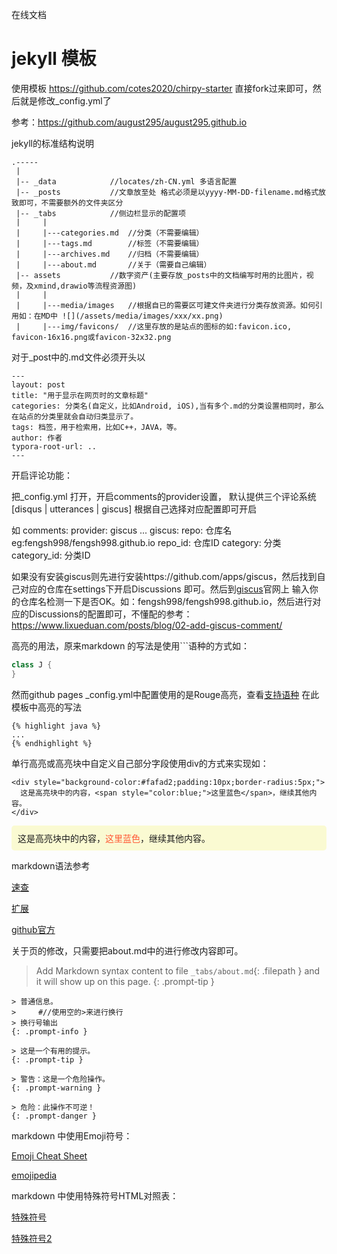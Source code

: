在线文档
# jekyll 模板

使用模板 https://github.com/cotes2020/chirpy-starter
直接fork过来即可，然后就是修改_config.yml了

参考：https://github.com/august295/august295.github.io

jekyll的标准结构说明
```
.-----
 |
 |-- _data            //locates/zh-CN.yml 多语言配置
 |-- _posts           //文章放至处 格式必须是以yyyy-MM-DD-filename.md格式放致即可，不需要额外的文件夹区分
 |-- _tabs            //侧边栏显示的配置项
 |     |
 |     |---categories.md  //分类（不需要编辑）
 |     |---tags.md        //标签（不需要编辑）
 |     |---archives.md    //归档（不需要编辑）
 |     |---about.md       //关于（需要自己编辑）
 |-- assets           //数字资产(主要存放_posts中的文档编写时用的比图片，视频，及xmind,drawio等流程资源图)
 |     |
 |     |---media/images   //根据自已的需要区可建文件夹进行分类存放资源。如何引用如：在MD中 ![](/assets/media/images/xxx/xx.png)
 |     |---img/favicons/  //这里存放的是站点的图标的如:favicon.ico, favicon-16x16.png或favicon-32x32.png
```
对于_post中的.md文件必须开头以

```
---
layout: post
title: "用于显示在网页时的文章标题"
categories: 分类名(自定义，比如Android, iOS),当有多个.md的分类设置相同时，那么在站点的分类里就会自动归类显示了。
tags: 档签，用于检索用，比如C++，JAVA，等。
author: 作者
typora-root-url: ..
---
```
开启评论功能：

把_config.yml 打开，开启comments的provider设置，
默认提供三个评论系统[disqus | utterances | giscus] 根据自己选择对应配置即可开启

如
comments:
  provider: giscus
  ...
  giscus:
    repo: 仓库名eg:fengsh998/fengsh998.github.io
    repo_id: 仓库ID
    category: 分类
    category_id: 分类ID

如果没有安装giscus则先进行安装https://github.com/apps/giscus，然后找到自己对应的仓库在settings下开启Discussions 即可。然后到[giscus](https://giscus.app/zh-CN)官网上
输入你的仓库名检测一下是否OK。如：fengsh998/fengsh998.github.io，然后进行对应的Discussions的配置即可，不懂配的参考：https://www.lixueduan.com/posts/blog/02-add-giscus-comment/

高亮的用法，原来markdown 的写法是使用```语种的方式如：
```java
class J {
}
```
然而github pages _config.yml中配置使用的是Rouge高亮，查看[支持语种](https://github.com/rouge-ruby/rouge/wiki/List-of-supported-languages-and-lexers)
在此模板中高亮的写法
```
{% highlight java %}
...
{% endhighlight %}
```

单行高亮或高亮块中自定义自己部分字段使用div的方式来实现如：

```
<div style="background-color:#fafad2;padding:10px;border-radius:5px;">
  这是高亮块中的内容，<span style="color:blue;">这里蓝色</span>，继续其他内容。
</div>
```
<div style="background-color:#fafad2;padding:10px;border-radius:5px;">
  这是高亮块中的内容，<span style="color:#FF5733;">这里蓝色</span>，继续其他内容。
</div>

markdown语法参考

[速查](https://markdown.com.cn/cheat-sheet.html)

[扩展](https://theme-plume.vuejs.press/article/mcgayb5w/)

[github官方](https://docs.github.com/zh/get-started/writing-on-github/getting-started-with-writing-and-formatting-on-github/basic-writing-and-formatting-syntax)
  
关于页的修改，只需要把about.md中的进行修改内容即可。
> Add Markdown syntax content to file `_tabs/about.md`{: .filepath } and it will show up on this page.
{: .prompt-tip }

```
> 普通信息。
>     #//使用空的>来进行换行
> 换行号输出
{: .prompt-info }

> 这是一个有用的提示。
{: .prompt-tip }

> 警告：这是一个危险操作。
{: .prompt-warning }

> 危险：此操作不可逆！
{: .prompt-danger }
```

markdown 中使用Emoji符号：

[Emoji Cheat Sheet](https://www.webfx.com/tools/emoji-cheat-sheet/)

[emojipedia](https://emojipedia.org)

markdown 中使用特殊符号HTML对照表：

[特殊符号](https://tool.chinaz.com/tools/htmlchar.aspx)

[特殊符号2](https://www.json.cn/document/html-entity/)


